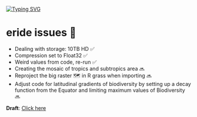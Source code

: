 [![Typing SVG](https://readme-typing-svg.herokuapp.com?color=%2336BCF7&center=true&vCenter=true&width=600&lines=Kia+ora!;Let's+do+this;We+love+R)](https://git.io/typing-svg)

# eride issues 🤯

* Dealing with storage: 10TB HD :white_check_mark:
* Compression set to Float32 :white_check_mark:
* Weird values from code, re-run :white_check_mark:
* Creating the mosaic of tropics and subtropics area :soon:
* Reproject the big raster 🗺️ in R grass when importing :soon:
* Adjust code for latitudinal gradients of biodiversity by setting up a decay function from the Equator and limiting maximum values of Biodiversity :soon:


**Draft**: [Click here](https://docs.google.com/document/d/1XA9YiusEpzN-8HhapnUwRKm7G4IbV6cg4AtUOdaiaGg/edit?usp=sharing)
